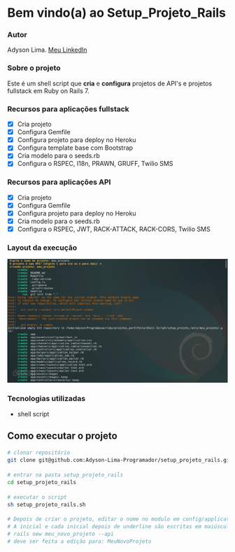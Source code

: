  # Bem vindo(a) ao Setup_Projeto_Rails

### Autor

Adyson Lima. <a href="https://www.linkedin.com/in/adyson-lima-programador/">Meu LinkedIn</a> 

### Sobre o projeto

Este é um shell script que **cria** e **configura** projetos de API's e projetos fullstack em Ruby on Rails 7.

### Recursos para aplicações fullstack
- [X] Cria projeto
- [X] Configura Gemfile
- [X] Configura projeto para deploy no Heroku
- [X] Configura template base com Bootstrap
- [X] Cria modelo para o seeds.rb
- [X] Configura o RSPEC, I18n, PRAWN, GRUFF, Twilio SMS

### Recursos para aplicações API
- [X] Cria projeto
- [X] Configura Gemfile
- [X] Configura projeto para deploy no Heroku
- [X] Cria modelo para o seeds.rb
- [X] Configura o RSPEC, JWT, RACK-ATTACK, RACK-CORS, Twilio SMS

### Layout da execução
<img src="https://github.com/Adyson-Lima-Programador/setup_projeto_rails/blob/main/imagens/appgif.gif" alt="setup.png"/>

### Tecnologias utilizadas

- shell script

## Como executar o projeto

```bash
# clonar repositório
git clone git@github.com:Adyson-Lima-Programador/setup_projeto_rails.git

# entrar na pasta setup_projeto_rails
cd setup_projeto_rails

# executar o script
sh setup_projeto_rails.sh

# Depois de criar o projeto, editar o nome no modulo em config/application.rb para o nome do projeto, seguindo o padrão:
# A inicial e cada inicial depois de underline são escritas em maiúsculo, exemplo:
# rails new meu_novo_projeto --api
# deve ser feita a edição para: MeuNovoProjeto 

```



